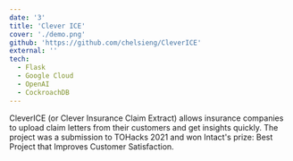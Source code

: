 ```yaml
---
date: '3'
title: 'Clever ICE'
cover: './demo.png'
github: 'https://github.com/chelsieng/CleverICE'
external: ''
tech:
  - Flask
  - Google Cloud
  - OpenAI
  - CockroachDB
---
```


CleverICE (or Clever Insurance Claim Extract) allows insurance companies to upload claim letters from their customers and get insights quickly. The project was a submission to TOHacks 2021 and won Intact's prize: Best Project that Improves Customer Satisfaction.
